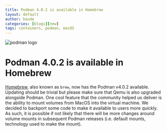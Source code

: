 ```yaml
---
title: Podman 4.0.2 is available in Homebrew
layout: default
author: baude
categories: [blogs][new]
tags: containers, podman, macOS
---
```



![podman logo](https://podman.io/images/podman.svg)

# Podman 4.0.2 is available in Homebrew

[Homebrew](https://brew.sh/), also known as `brew`, now has the Podman v4.0.2 available. Updating should be trivial
but please make sure that Qemu is also upgraded alongside Podman. One cool feature that the community helped us
deliver is the ability to mount volumes from MacOS into the virtual machine.  We decided to backport some code to
make it available to users more quickly.  As such, it is possible if not likely that there will be more
changes around volume mounts in subsequent Podman releases (i.e. default mounts, technology used to make the mount).
